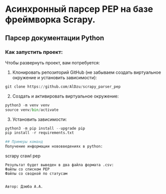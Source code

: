 # Асинхронный парсер PEP на базе фреймворка Scrapy.
## Парсер документации Python

### Как запустить проект:
Чтобы развернуть проект, вам потребуется:
1) Клонировать репозиторий GitHub (не забываем создать виртуальное окружение и установить зависимости):
```python
git clone https://github.com/AlDzu/scrapy_parser_pep
```

2) Cоздать и активировать виртуальное окружение:
```python
python3 -m venv venv
source venv/bin/activate
```
3) Установить зависимости:
```python
python3 -m pip install --upgrade pip
pip install -r requirements.txt

## Примеры команд
Получение информации нововведениях в python:
```
scrapy crawl pep
```
Результат будет выведен в два файла формата .csv:
Файлы со списком PEP
Файлы со сводкой по статусам


Автор: Дзюба А.А.